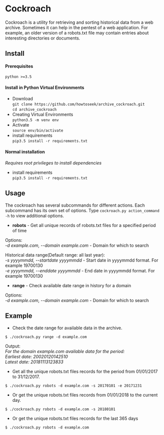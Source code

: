 # Cockroach


Cockroach is a utility for retrieving and sorting historical data from a web archive. Sometimes 
it can help in the pentest of a web application. For example, an older version of a robots.txt 
file may contain entries about interesting directories or documents.

## Install

#### Prerequisites  
`python >=3.5`

#### Install in Python Virtual Environments  

* Download  
`git clone https://github.com/howtoseek/archive_cockroach.git`  
`cd archive_cockroach`  
* Creating Virtual Environments  
`python3.5 -m venv env`  
* Activate  
`source env/bin/activate`  
* install requirements  
`pip3.5 install -r requirements.txt`  

#### Normal installation

_Requires root privileges to install dependencies_  

* install requirements  
`pip3.5 install -r requirements.txt`

## Usage

The cockroach has several subcommands for different actions. Each subcommand has its own set of options.
Type `cockroach.py action_command -h` to view additional options.  
 
* **robots** - Get all unique records of robots.txt files for a specified period of time  

Options:  
*-d example.com, --domain example.com* - Domain for which to search  

Historical data range(Default range: all last year):  
*-s yyyymmdd, --startdate yyyymmdd* - Start date in yyyymmdd format. For example 19700130  
*-e yyyymmdd, --enddate yyyymmdd* - End date in yyyymmdd format. For example 19700130

* **range** - Check available date range in history for a domain  

Options:  
*-d example.com, --domain example.com* - Domain for which to search  

## Example  

* Check the date range for available data in the archive.  

`$ ./cockroach.py range -d example.com`  

Output:  
_For the domain example.com available data for the period:   
Earliest date: 20020120142510  
Latest date: 20181113123833_  

* Get all the unique robots.txt files records for the period from 01/01/2017 to 31/12/2017.  

`$ ./cockroach.py robots -d example.com -s 20170101 -e 20171231`  

* Or get the unique robots.txt files records from 01/01/2018 to the current day.  

`$ ./cockroach.py robots -d example.com -s 20180101`

* Or get the unique robots.txt files records for the last 365 days  

`$ ./cockroach.py robots -d example.com`  


